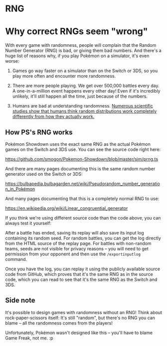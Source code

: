 # RNG

# Why correct RNGs seem "wrong"

With every game with randomness, people will complain that the Random Number Generator (RNG) is bad, or giving them bad numbers. And there's a huge list of reasons why, if you play Pokémon on a simulator, it's even worse:

1. Games go way faster on a simulator than on the Switch or 3DS, so you play more often and encounter more randomness.

2. There are more people playing. We get over 500,000 battles every day. A one-in-a-million event happens every other day! Even if it's incredibly unlikely, it'll still happen all the time, just because of the numbers.

3. Humans are bad at understanding randomness. [Numerous scientific studies show that humans think random distributions work completely differently from how they actually work.][1]

  [1]: https://www.ncbi.nlm.nih.gov/pmc/articles/PMC5933241/


How PS's RNG works
------------------

Pokémon Showdown uses the exact same RNG as the actual Pokémon games on the Switch and 3DS use. You can see the source code right here:

https://github.com/smogon/Pokemon-Showdown/blob/master/sim/prng.ts

And there are many pages documenting this is the same random number generator used on the Switch or 3DS:

https://bulbapedia.bulbagarden.net/wiki/Pseudorandom_number_generation_in_Pokémon

And many pages documenting that this is a completely normal RNG to use:

https://en.wikipedia.org/wiki/Linear_congruential_generator

If you think we're using different source code than the code above, you can always test it yourself:

After a battle has ended, saving its replay will also save its input log containing its random seed. For random battles, you can get the log directly from the HTML source of the replay page. For battles with non-random teams, seeds are not visible for privacy reasons – you will need to get permission from your opponent and then use the `/exportinputlog` command.

Once you have the log, you can replay it using the publicly available source code from GitHub, which proves that it's the same RNG as in the source code, which you can read to see that it's the same RNG as the Switch and 3DS.


Side note
---------

It's possible to design games with randomness without an RNG! Think about rock-paper-scissors itself: It's still "random", but there's no RNG you can blame – all the randomness comes from the players!

Unfortunately, Pokémon wasn't designed like this – you'll have to blame Game Freak, not me. :p
